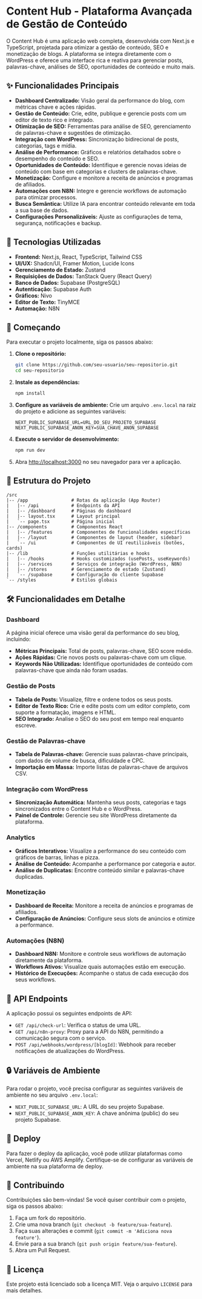 # Content Hub - Plataforma Avançada de Gestão de Conteúdo

O Content Hub é uma aplicação web completa, desenvolvida com Next.js e TypeScript, projetada para otimizar a gestão de conteúdo, SEO e monetização de blogs. A plataforma se integra diretamente com o WordPress e oferece uma interface rica e reativa para gerenciar posts, palavras-chave, análises de SEO, oportunidades de conteúdo e muito mais.

## ✨ Funcionalidades Principais

- **Dashboard Centralizado:** Visão geral da performance do blog, com métricas chave e ações rápidas.
- **Gestão de Conteúdo:** Crie, edite, publique e gerencie posts com um editor de texto rico e integrado.
- **Otimização de SEO:** Ferramentas para análise de SEO, gerenciamento de palavras-chave e sugestões de otimização.
- **Integração com WordPress:** Sincronização bidirecional de posts, categorias, tags e mídia.
- **Análise de Performance:** Gráficos e relatórios detalhados sobre o desempenho do conteúdo e SEO.
- **Oportunidades de Conteúdo:** Identifique e gerencie novas ideias de conteúdo com base em categorias e clusters de palavras-chave.
- **Monetização:** Configure e monitore a receita de anúncios e programas de afiliados.
- **Automações com N8N:** Integre e gerencie workflows de automação para otimizar processos.
- **Busca Semântica:** Utilize IA para encontrar conteúdo relevante em toda a sua base de dados.
- **Configurações Personalizáveis:** Ajuste as configurações de tema, segurança, notificações e backup.

## 🚀 Tecnologias Utilizadas

- **Frontend:** Next.js, React, TypeScript, Tailwind CSS
- **UI/UX:** Shadcn/UI, Framer Motion, Lucide Icons
- **Gerenciamento de Estado:** Zustand
- **Requisições de Dados:** TanStack Query (React Query)
- **Banco de Dados:** Supabase (PostgreSQL)
- **Autenticação:** Supabase Auth
- **Gráficos:** Nivo
- **Editor de Texto:** TinyMCE
- **Automação:** N8N

## 🏁 Começando

Para executar o projeto localmente, siga os passos abaixo:

1.  **Clone o repositório:**
    ```bash
    git clone https://github.com/seu-usuario/seu-repositorio.git
    cd seu-repositorio
    ```

2.  **Instale as dependências:**
    ```bash
    npm install
    ```

3.  **Configure as variáveis de ambiente:**
    Crie um arquivo `.env.local` na raiz do projeto e adicione as seguintes variáveis:
    ```env
    NEXT_PUBLIC_SUPABASE_URL=URL_DO_SEU_PROJETO_SUPABASE
    NEXT_PUBLIC_SUPABASE_ANON_KEY=SUA_CHAVE_ANON_SUPABASE
    ```

4.  **Execute o servidor de desenvolvimento:**
    ```bash
    npm run dev
    ```

5.  Abra [http://localhost:3000](http://localhost:3000) no seu navegador para ver a aplicação.

## 📂 Estrutura do Projeto

```
/src
|-- /app                # Rotas da aplicação (App Router)
|   |-- /api            # Endpoints da API
|   |-- /dashboard      # Páginas do dashboard
|   |-- layout.tsx      # Layout principal
|   `-- page.tsx        # Página inicial
|-- /components         # Componentes React
|   |-- /features       # Componentes de funcionalidades específicas
|   |-- /layout         # Componentes de layout (header, sidebar)
|   `-- /ui             # Componentes de UI reutilizáveis (botões, cards)
|-- /lib                # Funções utilitárias e hooks
|   |-- /hooks          # Hooks customizados (usePosts, useKeywords)
|   |-- /services       # Serviços de integração (WordPress, N8N)
|   |-- /stores         # Gerenciamento de estado (Zustand)
|   `-- /supabase       # Configuração do cliente Supabase
`-- /styles             # Estilos globais
```

## 🛠️ Funcionalidades em Detalhe

### Dashboard
A página inicial oferece uma visão geral da performance do seu blog, incluindo:
- **Métricas Principais:** Total de posts, palavras-chave, SEO score médio.
- **Ações Rápidas:** Crie novos posts ou palavras-chave com um clique.
- **Keywords Não Utilizadas:** Identifique oportunidades de conteúdo com palavras-chave que ainda não foram usadas.

### Gestão de Posts
- **Tabela de Posts:** Visualize, filtre e ordene todos os seus posts.
- **Editor de Texto Rico:** Crie e edite posts com um editor completo, com suporte a formatação, imagens e HTML.
- **SEO Integrado:** Analise o SEO do seu post em tempo real enquanto escreve.

### Gestão de Palavras-chave
- **Tabela de Palavras-chave:** Gerencie suas palavras-chave principais, com dados de volume de busca, dificuldade e CPC.
- **Importação em Massa:** Importe listas de palavras-chave de arquivos CSV.

### Integração com WordPress
- **Sincronização Automática:** Mantenha seus posts, categorias e tags sincronizados entre o Content Hub e o WordPress.
- **Painel de Controle:** Gerencie seu site WordPress diretamente da plataforma.

### Analytics
- **Gráficos Interativos:** Visualize a performance do seu conteúdo com gráficos de barras, linhas e pizza.
- **Análise de Conteúdo:** Acompanhe a performance por categoria e autor.
- **Análise de Duplicatas:** Encontre conteúdo similar e palavras-chave duplicadas.

### Monetização
- **Dashboard de Receita:** Monitore a receita de anúncios e programas de afiliados.
- **Configuração de Anúncios:** Configure seus slots de anúncios e otimize a performance.

### Automações (N8N)
- **Dashboard N8N:** Monitore e controle seus workflows de automação diretamente da plataforma.
- **Workflows Ativos:** Visualize quais automações estão em execução.
- **Histórico de Execuções:** Acompanhe o status de cada execução dos seus workflows.

## 🔌 API Endpoints

A aplicação possui os seguintes endpoints de API:

- `GET /api/check-url`: Verifica o status de uma URL.
- `GET /api/n8n-proxy`: Proxy para a API do N8N, permitindo a comunicação segura com o serviço.
- `POST /api/webhooks/wordpress/[blogId]`: Webhook para receber notificações de atualizações do WordPress.

## 🔒 Variáveis de Ambiente

Para rodar o projeto, você precisa configurar as seguintes variáveis de ambiente no seu arquivo `.env.local`:

- `NEXT_PUBLIC_SUPABASE_URL`: A URL do seu projeto Supabase.
- `NEXT_PUBLIC_SUPABASE_ANON_KEY`: A chave anônima (public) do seu projeto Supabase.

## 🚀 Deploy

Para fazer o deploy da aplicação, você pode utilizar plataformas como Vercel, Netlify ou AWS Amplify. Certifique-se de configurar as variáveis de ambiente na sua plataforma de deploy.

## 🤝 Contribuindo

Contribuições são bem-vindas! Se você quiser contribuir com o projeto, siga os passos abaixo:

1.  Faça um fork do repositório.
2.  Crie uma nova branch (`git checkout -b feature/sua-feature`).
3.  Faça suas alterações e commit (`git commit -m 'Adiciona nova feature'`).
4.  Envie para a sua branch (`git push origin feature/sua-feature`).
5.  Abra um Pull Request.

## 📄 Licença

Este projeto está licenciado sob a licença MIT. Veja o arquivo `LICENSE` para mais detalhes.
